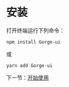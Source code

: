 # 安装

打开终端运行下列命令：

```
npm install Gorge-ui
```

或

```
yarn add Gorge-ui
```

下一节：[开始使用](#/doc/get-started)